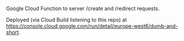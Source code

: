 Google Cloud Function to server /create and /redirect requests.

Deployed (via Cloud Build listening to this repo) at https://console.cloud.google.com/run/detail/europe-west6/dumb-and-short.